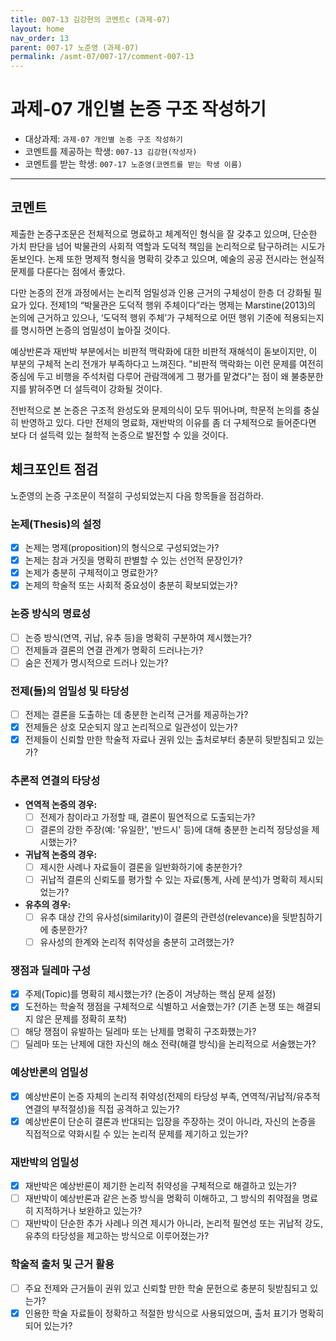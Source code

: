 ```yaml
---
title: 007-13 김강현의 코멘트c (과제-07) 
layout: home
nav_order: 13
parent: 007-17 노준영 (과제-07)
permalink: /asmt-07/007-17/comment-007-13
---
```


# 과제-07 개인별 논증 구조 작성하기

- 대상과제: `과제-07 개인별 논증 구조 작성하기`
- 코멘트를 제공하는 학생: `007-13 김강현(작성자)` 
- 코멘트를 받는 학생: `007-17 노준영(코멘트를 받는 학생 이름)` 

---

## 코멘트

제출한 논증구조문은 전체적으로 명료하고 체계적인 형식을 잘 갖추고 있으며, 단순한 가치 판단을 넘어 박물관의 사회적 역할과 도덕적 책임을 논리적으로 탐구하려는 시도가 돋보인다. 논제 또한 명제적 형식을 명확히 갖추고 있으며, 예술의 공공 전시라는 현실적 문제를 다룬다는 점에서 좋았다.

다만 논증의 전개 과정에서는 논리적 엄밀성과 인용 근거의 구체성이 한층 더 강화될 필요가 있다. 전제1의 “박물관은 도덕적 행위 주체이다”라는 명제는 Marstine(2013)의 논의에 근거하고 있으나, ‘도덕적 행위 주체’가 구체적으로 어떤 행위 기준에 적용되는지를 명시하면 논증의 엄밀성이 높아질 것이다.

예상반론과 재반박 부분에서는 비판적 맥락화에 대한 비판적 재해석이 돋보이지만, 이 부분의 구체적 논리 전개가 부족하다고 느껴진다. "비판적 맥락화는 이런 문제를 여전히 중심에 두고 비행을 주석처럼 다루어 관람객에게 그 평가를 맡겼다"는 점이 왜 불충분한지를 밝혀주면 더 설득력이 강화될 것이다.

전반적으로 본 논증은 구조적 완성도와 문제의식이 모두 뛰어나며, 학문적 논의를 충실히 반영하고 있다. 다만 전제의 명료화, 재반박의 이유를 좀 더 구체적으로 들어준다면 보다 더 설득력 있는 철학적 논증으로 발전할 수 있을 것이다.

## 체크포인트 점검

노준영의 논증 구조문이 적절히 구성되었는지 다음 항목들을 점검하라.

### **논제(Thesis)의 설정**
- [x] 논제는 명제(proposition)의 형식으로 구성되었는가?
- [x] 논제는 참과 거짓을 명확히 판별할 수 있는 선언적 문장인가?
- [x] 논제가 충분히 구체적이고 명료한가?
- [x] 논제의 학술적 또는 사회적 중요성이 충분히 확보되었는가?

### **논증 방식의 명료성**
- [ ] 논증 방식(연역, 귀납, 유추 등)을 명확히 구분하여 제시했는가?
- [ ] 전제들과 결론의 연결 관계가 명확히 드러나는가?
- [ ] 숨은 전제가 명시적으로 드러나 있는가?

### **전제(들)의 엄밀성 및 타당성**
- [ ] 전제는 결론을 도출하는 데 충분한 논리적 근거를 제공하는가?
- [x] 전제들은 상호 모순되지 않고 논리적으로 일관성이 있는가?
- [x] 전제들이 신뢰할 만한 학술적 자료나 권위 있는 출처로부터 충분히 뒷받침되고 있는가?

### **추론적 연결의 타당성**
- **연역적 논증의 경우:**
  - [ ] 전제가 참이라고 가정할 때, 결론이 필연적으로 도출되는가?
  - [ ] 결론의 강한 주장(예: '유일한', '반드시' 등)에 대해 충분한 논리적 정당성을 제시했는가?

- **귀납적 논증의 경우:**
  - [ ] 제시한 사례나 자료들이 결론을 일반화하기에 충분한가?
  - [ ] 귀납적 결론의 신뢰도를 평가할 수 있는 자료(통계, 사례 분석)가 명확히 제시되었는가?

- **유추의 경우:**
  - [ ] 유추 대상 간의 유사성(similarity)이 결론의 관련성(relevance)을 뒷받침하기에 충분한가?
  - [ ] 유사성의 한계와 논리적 취약성을 충분히 고려했는가?

### **쟁점과 딜레마 구성**
- [x] 주제(Topic)를 명확히 제시했는가? (논증이 겨냥하는 핵심 문제 설정)
- [x] 도전하는 학술적 쟁점을 구체적으로 식별하고 서술했는가? (기존 논쟁 또는 해결되지 않은 문제를 정확히 포착)
- [ ] 해당 쟁점이 유발하는 딜레마 또는 난제를 명확히 구조화했는가?
- [ ] 딜레마 또는 난제에 대한 자신의 해소 전략(해결 방식)을 논리적으로 서술했는가?

### **예상반론의 엄밀성**
- [x] 예상반론이 논증 자체의 논리적 취약성(전제의 타당성 부족, 연역적/귀납적/유추적 연결의 부적절성)을 직접 공격하고 있는가?
- [x] 예상반론이 단순히 결론과 반대되는 입장을 주장하는 것이 아니라, 자신의 논증을 직접적으로 약화시킬 수 있는 논리적 문제를 제기하고 있는가?

### **재반박의 엄밀성**
- [x] 재반박은 예상반론이 제기한 논리적 취약성을 구체적으로 해결하고 있는가?
- [ ] 재반박이 예상반론과 같은 논증 방식을 명확히 이해하고, 그 방식의 취약점을 명료히 지적하거나 보완하고 있는가?
- [ ] 재반박이 단순한 추가 사례나 의견 제시가 아니라, 논리적 필연성 또는 귀납적 강도, 유추의 타당성을 제고하는 방식으로 이루어졌는가?

### **학술적 출처 및 근거 활용**
- [ ] 주요 전제와 근거들이 권위 있고 신뢰할 만한 학술 문헌으로 충분히 뒷받침되고 있는가?
- [x] 인용한 학술 자료들이 정확하고 적절한 방식으로 사용되었으며, 출처 표기가 명확히 되어 있는가?
